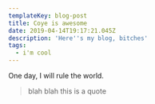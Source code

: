 ```yaml
---
templateKey: blog-post
title: Coye is awesome
date: 2019-04-14T19:17:21.045Z
description: 'Here''s my blog, bitches'
tags:
  - i'm cool
---
```

One day, I will rule the world. 



> blah blah this is a quote
